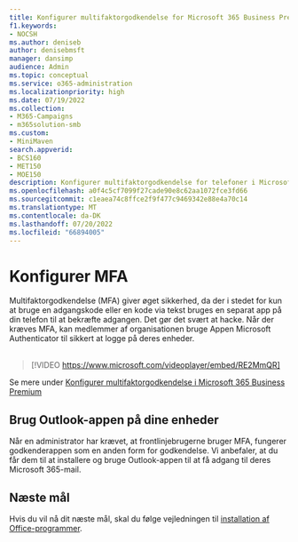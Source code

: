 ```yaml
---
title: Konfigurer multifaktorgodkendelse for Microsoft 365 Business Premium
f1.keywords:
- NOCSH
ms.author: deniseb
author: denisebmsft
manager: dansimp
audience: Admin
ms.topic: conceptual
ms.service: o365-administration
ms.localizationpriority: high
ms.date: 07/19/2022
ms.collection:
- M365-Campaigns
- m365solution-smb
ms.custom:
- MiniMaven
search.appverid:
- BCS160
- MET150
- MOE150
description: Konfigurer multifaktorgodkendelse for telefoner i Microsoft Business Premium. Øg din sikkerhed ved at bruge Microsoft Business Premium's MFA-funktioner til din telefon.
ms.openlocfilehash: a0f4c5cf7099f27cade90e8c62aa1072fce3fd66
ms.sourcegitcommit: c1eaea74c8ffce2f9f477c9469342e88e4a70c14
ms.translationtype: MT
ms.contentlocale: da-DK
ms.lasthandoff: 07/20/2022
ms.locfileid: "66894005"
---
```

# <a name="set-up-mfa"></a>Konfigurer MFA

Multifaktorgodkendelse (MFA) giver øget sikkerhed, da der i stedet for kun at bruge en adgangskode eller en kode via tekst bruges en separat app på din telefon til at bekræfte adgangen. Det gør det svært at hacke. Når der kræves MFA, kan medlemmer af organisationen bruge Appen Microsoft Authenticator til sikkert at logge på deres enheder. <br/><br/>

> [!VIDEO https://www.microsoft.com/videoplayer/embed/RE2MmQR]

Se mere under [Konfigurer multifaktorgodkendelse i Microsoft 365 Business Premium](https://support.office.com/article/a32541df-079c-420d-9395-9d59354f7225)

## <a name="use-the-outlook-app-on-your-devices"></a>Brug Outlook-appen på dine enheder

Når en administrator har krævet, at frontlinjebrugerne bruger MFA, fungerer godkenderappen som en anden form for godkendelse. Vi anbefaler, at du får dem til at installere og bruge Outlook-appen til at få adgang til deres Microsoft 365-mail.

## <a name="next-objective"></a>Næste mål

Hvis du vil nå dit næste mål, skal du følge vejledningen til [installation af Office-programmer](m365bp-install-office-apps.md).
